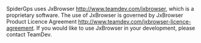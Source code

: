 
SpiderGps uses JxBrowser http://www.teamdev.com/jxbrowser, which is a proprietary software.
The use of JxBrowser is governed by JxBrowser Product Licence Agreement http://www.teamdev.com/jxbrowser-licence-agreement.
If you would like to use JxBrowser in your development, please contact TeamDev.
